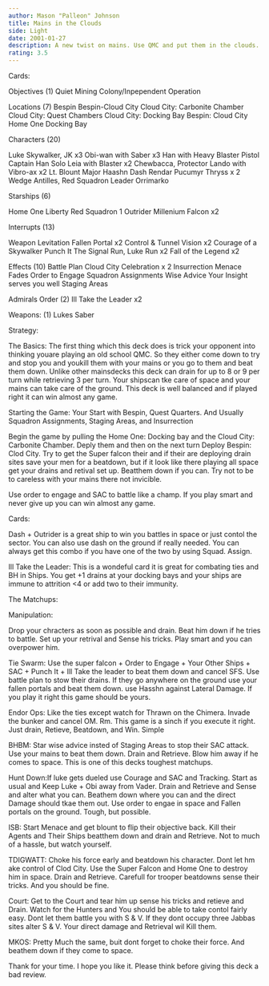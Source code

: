 ```yaml
---
author: Mason "Palleon" Johnson
title: Mains in the Clouds
side: Light
date: 2001-01-27
description: A new twist on mains. Use QMC and put them in the clouds.
rating: 3.5
---
```

Cards: 

Objectives (1)
Quiet Mining Colony/Inpependent Operation

Locations (7)
Bespin
Bespin-Cloud City
Cloud City: Carbonite Chamber
Cloud City: Quest Chambers
Cloud City: Docking Bay
Bespin: Cloud City
Home One Docking Bay

Characters (20)

Luke Skywalker, JK x3
Obi-wan with Saber x3
Han with Heavy Blaster Pistol
Captain Han Solo
Leia with Blaster x2
Chewbacca, Protector
Lando with Vibro-ax x2
Lt. Blount
Major Haashn
Dash Rendar
Pucumyr Thryss x 2
Wedge Antilles, Red Squadron Leader
Orrimarko

Starships (6)

Home One
Liberty
Red Squadron 1
Outrider
Millenium Falcon x2

Interrupts (13)

Weapon Levitation
Fallen Portal x2
Control & Tunnel Vision x2
Courage of a Skywalker
Punch It
The Signal
Run, Luke Run x2
Fall of the Legend x2

Effects (10)
Battle Plan
Cloud City Celebration x 2
Insurrection
Menace Fades
Order to Engage
Squadron Assignments
Wise Advice
Your Insight serves you well
Staging Areas

Admirals Order (2)
Ill Take the Leader x2

Weapons: (1)
Lukes Saber



Strategy: 


The Basics: The first thing which this deck does is trick your opponent into thinking
youare playing an old school QMC. So they either come down to try and stop you and
youkill them with your mains or you go to them and beat them down. Unlike other
mainsdecks this deck can drain for up to 8 or 9 per turn while retrieving 3 per turn. Your
shipscan tke care of space and your mains can take care of the ground. This deck is well
balanced and if played right it can win almost any game.

Starting the Game: Your Start with Bespin, Quest Quarters. And Usually Squadron Assignments,
Staging Areas, and Insurrection

Begin the game by pulling the Home One: Docking bay and the Cloud City: Carbonite Chamber.
Deply them and then on the next turn Deploy Bespin: Clod City. Try to get the Super falcon their
and if their are deploying drain sites save your men for a beatdown, but if it look like there
playing all space get your drains and retival set up. Beatthem down if you can. Try not to be to
careless with your mains there not invicible.

Use order to engage and SAC to battle like a champ. If you play smart and never give up you
can win almost any game.

Cards:

Dash + Outrider is a great ship to win you battles in space or just contol the sector. You can also
use dash on the ground if really needed. You can always get this combo if you have one of the
two by using Squad. Assign.

Ill Take the Leader: This is a wondeful card it is great for combating ties and BH in Ships. You
get +1 drains at your docking bays and your ships are immune to attrition <4 or add two to their
immunity.

The Matchups:

Manipulation:

Drop your chracters as soon as possible and drain. Beat him down if he tries to battle. Set up
your retrival and Sense his tricks. Play smart and you can overpower him.

Tie Swarm: Use the super falcon + Order to Engage + Your Other Ships + SAC + Punch It + Ill
Take the leader to beat them down and cancel SFS. Use battle plan to stow their drains. If they
go anywhere on the ground use your fallen portals and beat them down. use Hasshn against
Lateral Damage. If you play it right this game should be yours.

Endor Ops: Like the ties except watch for Thrawn on the Chimera. Invade the bunker and cancel
OM. Rm. This game is a sinch if you execute it right.
Just drain, Retieve, Beatdown, and Win. Simple

BHBM: Star wise advice insted of Staging Areas to stop their SAC attack. Use your mains to
beat them down. Drain and Retrieve. Blow him away if he comes to space. This is one of this
decks toughest matchups.

Hunt Down:If luke gets dueled use Courage and SAC and Tracking. Start as usual and Keep
Luke + Obi away from Vader. Drain and Retrieve and Sense and alter what you can. Beathem
down where you can and the direct Damage should tkae them out. Use order to engae in space
and Fallen portals on the ground. Tough, but possible.

ISB: Start Menace and get blount to flip their objective back. Kill their Agents and Their Ships
beatthem down and drain and Retrieve. Not to much of a hassle, but watch yourself.

TDIGWATT: Choke his force early and beatdown his character. Dont let hm ake control of Clod
City. Use the Super Falcon and Home One to destroy him in space. Drain and Retrieve. Carefull
for trooper beatdowns sense their tricks. And you should be fine.

Court: Get to the Court and tear him up sense his tricks and retieve and Drain. Watch for the
Hunters and You should be able to take contol fairly easy. Dont let them battle you with S & V. If
they dont occupy three Jabbas sites alter S & V. Your direct damage and Retrieval wil Kill them.

MKOS: Pretty Much the same, buit dont forget to choke their force. And beathem down if they
come to space.

Thank for your time. I hope you like it.
Please think before giving this deck a bad review.


